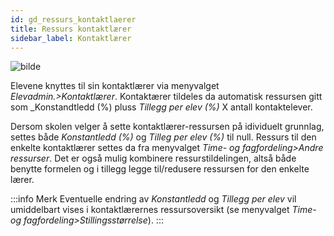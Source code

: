 ```yaml
---
id: gd_ressurs_kontaktlaerer
title: Ressurs kontaktlærer
sidebar_label: Kontaktlærer
---
```


![bilde](https://github.com/BarmanHanssen/iskole/assets/80097133/354b7ef2-6f72-49e6-a4bd-94ff35d7ef7b)

Elevene knyttes til sin kontaktlærer via menyvalget _Elevadmin.>Kontaktlærer_. Kontaktærer tildeles da automatisk ressursen gitt som _Konstandtledd (%) pluss _Tillegg per elev (%)_ X antall kontaktelever.

Dersom skolen velger å sette kontaktlærer-ressursen på idividuelt grunnlag, settes både _Konstantledd (%)_ og _Tilleg per elev (%)_ til null. Ressurs til den enkelte kontaktlærer settes da fra menyvalget _Time- og fagfordeling>Andre ressurser_. Det er også mulig kombinere ressurstildelingen, altså både benytte formelen og i tillegg legge til/redusere ressursen for den enkelte lærer.
 
:::info Merk
Eventuelle endring av _Konstantledd_ og _Tillegg per elev_ vil umiddelbart vises i kontaktlærernes ressursoversikt (se menyvalget _Time- og fagfordeling>Stillingsstørrelse_).
:::
